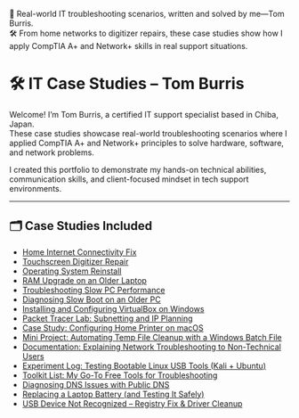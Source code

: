 💼 Real-world IT troubleshooting scenarios, written and solved by me—Tom Burris.  
🛠️ From home networks to digitizer repairs, these case studies show how I apply CompTIA A+ and Network+ skills in real support situations.

# 🛠️ IT Case Studies – Tom Burris

Welcome! I’m Tom Burris, a certified IT support specialist based in Chiba, Japan.  
These case studies showcase real-world troubleshooting scenarios where I applied CompTIA A+ and Network+ principles to solve hardware, software, and network problems.

I created this portfolio to demonstrate my hands-on technical abilities, communication skills, and client-focused mindset in tech support environments.

---

## 🗂️ Case Studies Included

- [Home Internet Connectivity Fix](./internet_fix.md)
- [Touchscreen Digitizer Repair](./touchscreen_digitizer.md)
- [Operating System Reinstall](./os_reinstall.md)
- [RAM Upgrade on an Older Laptop](./ram_upgrade.md)
- [Troubleshooting Slow PC Performance](./slow_pc.md)
- [Diagnosing Slow Boot on an Older PC](./slow_boot_case_study.md)
- [Installing and Configuring VirtualBox on Windows](./virtualbox_install_walkthrough.md)
- [Packet Tracer Lab: Subnetting and IP Planning](./packet_tracer_lab.md)
- [Case Study: Configuring Home Printer on macOS](./printer_case_study.md)
- [Mini Project: Automating Temp File Cleanup with a Windows Batch File](./temp_cleanup_batch_project.md)
- [Documentation: Explaining Network Troubleshooting to Non-Technical Users](./network_troubleshooting_for_nontechs.md)
- [Experiment Log: Testing Bootable Linux USB Tools (Kali + Ubuntu)](./linux_usb_experiment.md)
- [Toolkit List: My Go-To Free Tools for Troubleshooting](./troubleshooting_toolkit_list.md)
- [Diagnosing DNS Issues with Public DNS](./DNS_Issue_Public_DNS_Case_Study.md)
- [Replacing a Laptop Battery (and Testing It Safely)](./Laptop_Battery_Replacement_Case_Study.md)
- [USB Device Not Recognized – Registry Fix & Driver Cleanup](./USB_Device_Not_Recognized_Case_Study.md)
